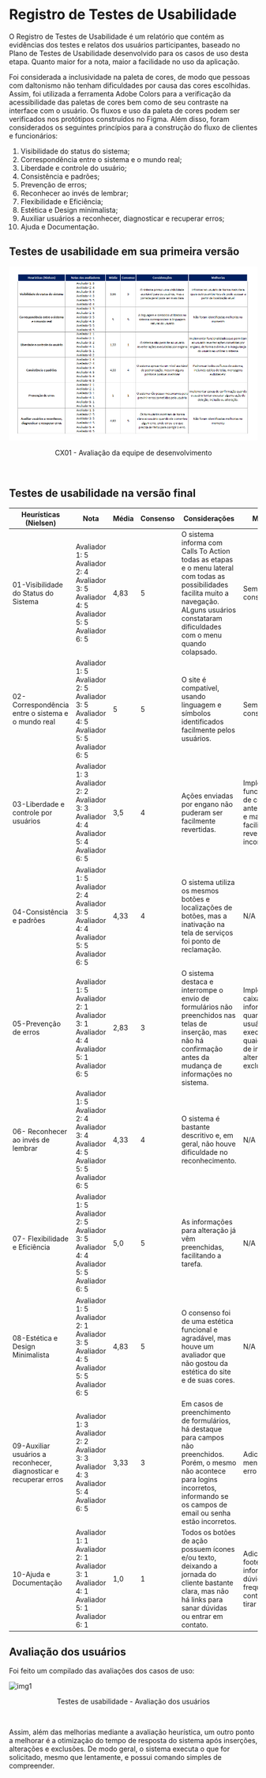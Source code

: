 # Registro de Testes de Usabilidade

O Registro de Testes de Usabilidade é um relatório que contém as evidências dos testes e relatos dos usuários participantes, baseado no Plano de Testes de Usabilidade desenvolvido para os casos de uso desta etapa. Quanto maior for a nota, maior a facilidade no uso da aplicação.

Foi considerada a inclusividade na paleta de cores, de modo que pessoas com daltonismo não tenham dificuldades por causa das cores escolhidas. Assim, foi utilizada a ferramenta Adobe Colors para a verificação da acessibilidade das paletas de cores bem como de seu contraste na interface com o usuário. Os fluxos e uso da paleta de cores podem ser verificados nos protótipos construídos no Figma. Além disso, foram considerados os seguintes princípios para a construção do fluxo de clientes e funcionários:

   1. Visibilidade do status do sistema;
   2. Correspondência entre o sistema e o mundo real;
   3. Liberdade e controle do usuário;
   4. Consistência e padrões;
   5. Prevenção de erros;
   6. Reconhecer ao invés de lembrar;
   7. Flexibilidade e Eficiência;
   8. Estética e Design minimalista;
   9. Auxiliar usuários a reconhecer, diagnosticar e recuperar erros;
   10. Ajuda e Documentação.


## Testes de usabilidade em sua primeira versão

![img1](https://raw.githubusercontent.com/ICEI-PUC-Minas-PMV-ADS/pmv-ads-2022-1-e2-proj-int-t3-crm-auto/main/docs/img/registro%20de%20testes/CT%2011/CX%20-%20Equipe.png)
<p align="center">CX01 - Avaliação da equipe de desenvolvimento</p>
</br>

## Testes de usabilidade na versão final

| Heurísticas (Nielsen)   |  Nota   |  Média  | Consenso   | Considerações   | Melhorias   |
| ------------------- | --------------------- | -------------------- | -------------------- | -------------------- | -------------------- |
|  01-Visibilidade do Status do Sistema |  Avaliador 1: 5 Avaliador 2: 4 Avaliador 3: 5 Avaliador 4: 5 Avaliador 5: 5 Avaliador 6: 5 | 4,83  | 5   | O sistema informa com Calls To Action todas as etapas e o menu lateral com todas as possibilidades facilita muito a navegação. ALguns usuários constataram dificuldades com o menu quando colapsado.   | Sem melhorias constatadas  |
|  02-Correspondência entre o sistema e o mundo real |  Avaliador 1: 5 Avaliador 2: 5 Avaliador 3: 5 Avaliador 4: 5 Avaliador 5: 5 Avaliador 6: 5 | 5   | 5   | O site é compatível, usando linguagem e símbolos identificados facilmente pelos usuários.      | Sem melhorias constatadas   |
|  03-Liberdade e controle por usuários |  Avaliador 1: 3 Avaliador 2: 2 Avaliador 3: 3 Avaliador 4: 4 Avaliador 5: 4 Avaliador 6: 5 | 3,5  | 4   | Ações enviadas por engano não puderam ser facilmente revertidas.      | Implementar funcionalidades de confirmação antes de ações e maior facilidade de reverter ações incorretas.   |
|  04-Consistência e padrões |  Avaliador 1: 5 Avaliador 2: 4 Avaliador 3: 5 Avaliador 4: 4 Avaliador 5: 5 Avaliador 6: 5 | 4,33   | 4   | O sistema utiliza os mesmos botões e localizações de botões, mas a inativação na tela de serviços foi ponto de reclamação.    | N/A   |
|  05-Prevenção de erros |  Avaliador 1: 5 Avaliador 2: 1 Avaliador 3: 1 Avaliador 4: 4 Avaliador 5: 1 Avaliador 6: 5 | 2,83   | 3  | O sistema destaca e interrompe o envio de formulários não preenchidos nas telas de inserção, mas não há confirmação antes da mudança de informações no sistema.   | Implementar caixas de informação quando o usuário for executar quaiquer ações de inserção, alteração ou exclusão.   |
|  06- Reconhecer ao invés de lembrar |   Avaliador 1: 5 Avaliador 2: 4 Avaliador 3: 4 Avaliador 4: 5 Avaliador 5: 5 Avaliador 6: 5 | 4,33   | 4   | O sistema é bastante descritivo e, em geral, não houve dificuldade no reconhecimento.    | N/A   |
|  07- Flexibilidade e Eficiência  |  Avaliador 1: 5 Avaliador 2: 5 Avaliador 3: 5 Avaliador 4: 4 Avaliador 5: 5 Avaliador 6: 5 | 5,0   | 5   | As informações para alteração já vêm preenchidas, facilitando a tarefa.   | N/A   |
|  08-Estética e Design Minimalista  |  Avaliador 1: 5 Avaliador 2: 1 Avaliador 3: 5 Avaliador 4: 5 Avaliador 5: 5 Avaliador 6: 5 | 4,83   | 5  | O consenso foi de uma estética funcional e agradável, mas houve um avaliador que não gostou da estética do site e de suas cores.   | N/A   |
|  09-Auxiliar usuários a reconhecer, diagnosticar e recuperar erros  |  Avaliador 1: 3 Avaliador 2: 2 Avaliador 3: 3 Avaliador 4: 3 Avaliador 5: 4 Avaliador 6: 5 | 3,33  | 3  |  Em casos de preenchimento de formulários, há destaque para campos não preenchidos. Porém, o mesmo não acontece para logins incorretos, informando se os campos de email ou senha estão incorretos.    | Adicionar mensagens de erro de login.  |
|  10-Ajuda e Documentação  |  Avaliador 1: 1 Avaliador 2: 1 Avaliador 3: 1 Avaliador 4: 1 Avaliador 5: 1 Avaliador 6: 1 | 1,0  | 1  | Todos os botões de ação possuem ícones e/ou texto, deixando a jornada do cliente bastante clara, mas não há links para sanar dúvidas ou entrar em contato.  |  Adicionar footer com informações de dúvidas frequentes e contato para tirar dúvidas.  |

## Avaliação dos usuários

Foi feito um compilado das avaliações dos casos de uso:

![img1](https://raw.githubusercontent.com/ICEI-PUC-Minas-PMV-ADS/pmv-ads-2022-1-e2-proj-int-t3-crm-auto/main/docs/img/registro%20de%20testes/CT%2011/CX-%20Usu%C3%A1rio.png)
<p align="center">Testes de usabilidade - Avaliação dos usuários</p>
</br>

Assim, além das melhorias mediante a avaliação heurística, um outro ponto a melhorar é a otimização do tempo de resposta do sistema após inserções, alterações e exclusões. De modo geral, o sistema executa o que for solicitado, mesmo que lentamente, e possui comando simples de compreender.
